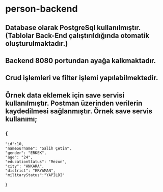 # person-backend

## Database olarak PostgreSql kullanılmıştır.(Tablolar Back-End çalıştırıldığında otomatik oluşturulmaktadır.)

## Backend 8080 portundan ayağa kalkmaktadır.

## Crud işlemleri ve filter işlemi yapılabilmektedir.

## Örnek data eklemek için save servisi kullanılmıştır. Postman üzerinden verilerin kaydedilmesi sağlanmıştır. Örnek save servis kullanımı;
### {
    "id":10,
    "nameSurname": "Salih Çetin",
    "gender": "ERKEK",
    "age": "24",
    "educationStatus": "Mezun",
    "city": "ANKARA",
    "district": "ERYAMAN",
    "militaryStatus":"YAPILDI"
}
